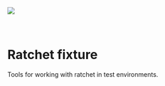 <a href="https://www.swimos.org"><img src="https://docs.swimos.org/readme/marlin-blue.svg" align="left"></a>
<br><br><br>

# Ratchet fixture
Tools for working with ratchet in test environments.